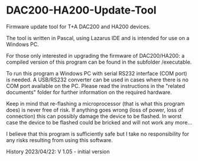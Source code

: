 # DAC200-HA200-Update-Tool
Firmware update tool for T+A DAC200 and HA200 devices.

The tool is written in Pascal, using Lazarus IDE and is intended for use on a Windows PC.

For those only interested in upgrading the firmware of DAC200/HA200: a compiled version of this program can be found in the subfolder /executable.

To run this program a Windows PC with serial RS232 interface (COM port) is needed. A USB/RS232 converter can be used in cases where there is no COM port available on the PC.
Please read the instructions in the "related documents" folder for further information on the required hardware.

Keep in mind that re-flashing a microprocessor (that is what this program does) is never free of risk. 
If anything goes wrong (loss of power, loss of connection) this can possibly damage the device to be flashed. In worst case the device to be flashed could be bricked and will not work any more...

I believe that this program is sufficiently safe but I take no responsibility for any risks resulting from using this software.

History
2023/04/22: V 1.05 - initial version
